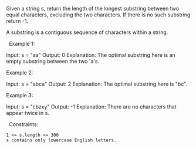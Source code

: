 Given a string s, return the length of the longest substring between two equal characters, excluding the two characters. If there is no such substring return -1.

A substring is a contiguous sequence of characters within a string.

 
Example 1:

Input: s = "aa"
Output: 0
Explanation: The optimal substring here is an empty substring between the two 'a's.

Example 2:

Input: s = "abca"
Output: 2
Explanation: The optimal substring here is "bc".


Example 3:

Input: s = "cbzxy"
Output: -1
Explanation: There are no characters that appear twice in s.


 
Constraints:


	1 <= s.length <= 300
	s contains only lowercase English letters.

